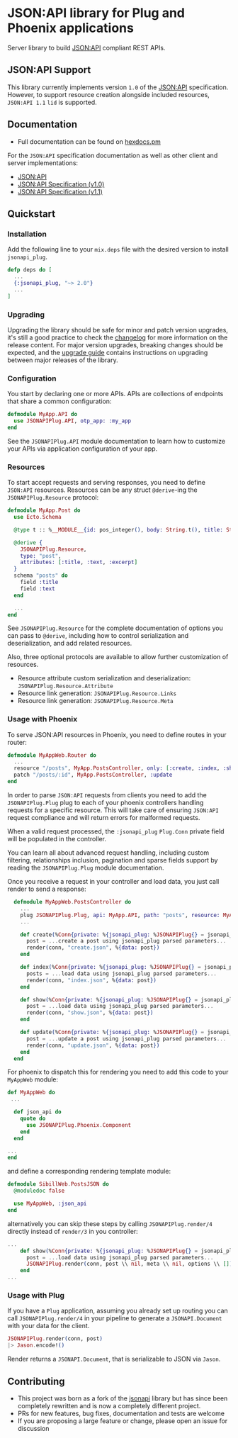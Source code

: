 # JSON:API library for Plug and Phoenix applications

Server library to build [JSON:API](http://jsonapi.org) compliant REST APIs.

## JSON:API Support

This library currently implements version `1.0` of the [JSON:API][json:api] specification.
However, to support resource creation alongside included resources, `JSON:API 1.1` `lid` is supported.

## Documentation

- Full documentation can be found on [hexdocs.pm][jsonapi_plug-hexdocs]

For the `JSON:API` specification documentation as well as other client and server implementations:

- [JSON:API][json:api]
- [JSON:API Specification (v1.0)][json:api-1.0]
- [JSON:API Specification (v1.1)][json:api-1.1]

## Quickstart

### Installation

Add the following line to your `mix.deps` file with the desired version to install `jsonapi_plug`.

```elixir
defp deps do [
  ...
  {:jsonapi_plug, "~> 2.0"}
  ...
]
```

### Upgrading

Upgrading the library should be safe for minor and patch version upgrades, it's still a good practice
to check the [changelog][changelog] for more information on the release content. For major version
upgrades, breaking changes should be expected, and the [upgrade guide][upgrade] contains instructions
on upgrading between major releases of the library.

### Configuration

You start by declaring one or more APIs. APIs are collections of endpoints that
share a common configuration:

```elixir
defmodule MyApp.API do
  use JSONAPIPlug.API, otp_app: :my_app
end
```

See the `JSONAPIPlug.API` module documentation to learn how to customize your APIs
via application configuration of your app.

### Resources

To start accept requests and serving responses, you need to define `JSON:API` resources.
Resources can be any struct `@derive`-ing the `JSONAPIPlug.Resource` protocol:

```elixir
defmodule MyApp.Post do
  use Ecto.Schema

  @type t :: %__MODULE__{id: pos_integer(), body: String.t(), title: String.t()}

  @derive {
    JSONAPIPlug.Resource,
    type: "post",
    attributes: [:title, :text, :excerpt]
  }
  schema "posts" do
    field :title
    field :text
  end

  ...
end
```

See `JSONAPIPlug.Resource` for the complete documentation of options you can pass to `@derive`,
including how to control serialization and deserialization, and add related resources.

Also, three optional protocols are available to allow further customization of resources.

- Resource attribute custom serialization and deserialization: `JSONAPIPlug.Resource.Attribute`
- Resource link generation: `JSONAPIPlug.Resource.Links`
- Resource link generation: `JSONAPIPlug.Resource.Meta`

### Usage with Phoenix

To serve JSON:API resources in Phoenix, you need to define routes in your router:

```elixir
defmodule MyAppWeb.Router do
  ...
  resource "/posts", MyApp.PostsController, only: [:create, :index, :show]
  patch "/posts/:id", MyApp.PostsController, :update
end
```

In order to parse `JSON:API` requests from clients you need to add the `JSONAPIPlug.Plug` plug to each of your
phoenix controllers handling requests for a specific resource. This will take care of ensuring `JSON:API` request
compliance and will return errors for malformed requests.

When a valid request processed, the `:jsonapi_plug` `Plug.Conn` private field will be populated in the controller.

You can learn all about advanced request handling, including custom filtering, relationships inclusion, pagination
and sparse fields support by reading the `JSONAPIPlug.Plug` module documentation.

Once you receive a request in your controller and load data, you just call render to send a response:

```elixir
  defmodule MyAppWeb.PostsController do
    ...
    plug JSONAPIPlug.Plug, api: MyApp.API, path: "posts", resource: MyApp.Post
    ...

    def create(%Conn{private: %{jsonapi_plug: %JSONAPIPlug{} = jsonapi_plug}} = conn, params) do
      post = ...create a post using jsonapi_plug parsed parameters...
      render(conn, "create.json", %{data: post})
    end

    def index(%Conn{private: %{jsonapi_plug: %JSONAPIPlug{} = jsonapi_plug}} = conn, _params) do
      posts = ...load data using jsonapi_plug parsed parameters...
      render(conn, "index.json", %{data: post})
    end

    def show(%Conn{private: %{jsonapi_plug: %JSONAPIPlug{} = jsonapi_plug}} = conn, _params) do
      post = ...load data using jsonapi_plug parsed parameters...
      render(conn, "show.json", %{data: post})
    end

    def update(%Conn{private: %{jsonapi_plug: %JSONAPIPlug{} = jsonapi_plug}} = conn, params) do
      post = ...update a post using jsonapi_plug parsed parameters...
      render(conn, "update.json", %{data: post})
    end
  end
```

For phoenix to dispatch this for rendering you need to add this code to your `MyAppWeb` module:

```elixir
def MyAppWeb do
 ...

  def json_api do
    quote do
      use JSONAPIPlug.Phoenix.Component
    end
  end

...
end
```

and define a corresponding rendering template module:

```elixir
defmodule SibillWeb.PostsJSON do
  @moduledoc false

  use MyAppWeb, :json_api
end
```

alternatively you can skip these steps by calling `JSONAPIPlug.render/4` directly instead of `render/3` in you controller:

```elixir
...
    def show(%Conn{private: %{jsonapi_plug: %JSONAPIPlug{} = jsonapi_plug}} = conn, _params) do
      post = ...load data using jsonapi_plug parsed parameters...
      JSONAPIPlug.render(conn, post \\ nil, meta \\ nil, options \\ [])
    end
...
```

### Usage with Plug

If you have a `Plug` application, assuming you already set up routing you can call `JSONAPIPlug.render/4` in your
pipeline to generate a `JSONAPI.Document` with your data for the client.

```elixir
JSONAPIPlug.render(conn, post)
|> Jason.encode!()
```

Render returns a `JSONAPI.Document`, that is serializable to JSON via `Jason`.

## Contributing

- This project was born as a fork of the [jsonapi][jsonapi-fork]
library but has since been completely rewritten and is now a completely different project.
- PRs for new features, bug fixes, documentation and tests are welcome
- If you are proposing a large feature or change, please open an issue for discussion

[changelog]: https://hexdocs.pm/jsonapi_plug/changelog.html
[json:api-1.0]: https://jsonapi.org/format/1.0/
[json:api-1.1]: https://jsonapi.org/format/1.1/
[json:api]: https://jsonapi.org
[jsonapi-fork]: https://github.com/beam-community/jsonapi
[jsonapi_plug-hexdocs]: https://hexdocs.pm/jsonapi_plug
[upgrade]: https://hexdocs.pm/jsonapi_plug/upgrading.html
